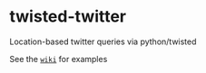 twisted-twitter
===============

Location-based twitter queries via python/twisted

See the <a href="http://github.com/thekaveman/twisted-twitter/wiki">`wiki`</a> for examples